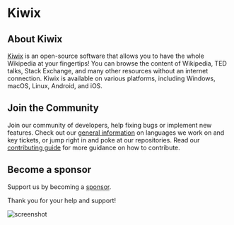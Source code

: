 # Kiwix

## About Kiwix
[Kiwix](https://kiwix.org) is an open-source software that allows you to have the whole Wikipedia at your fingertips! You can browse the content of Wikipedia, TED talks, Stack Exchange, and many other resources without an internet connection. Kiwix is available on various platforms, including Windows, macOS, Linux, Android, and iOS.

## Join the Community
Join our community of developers, help fixing bugs or implement new features. Check out our [general information](https://kiwix.org/en/code/) on languages we work on and key tickets, or jump right in and poke at our repositories. Read our [contributing guide](https://github.com/kiwix/.github/blob/main/CONTRIBUTING.md ) for more guidance on how to contribute.

## Become a sponsor
Support us by becoming a [sponsor](https://github.com/sponsors/kiwix).

Thank you for your help and support!

![screenshot](https://github.com/anupulu/.github/blob/patch-2/Kiwix%20-%20Frame%201.jpg)
